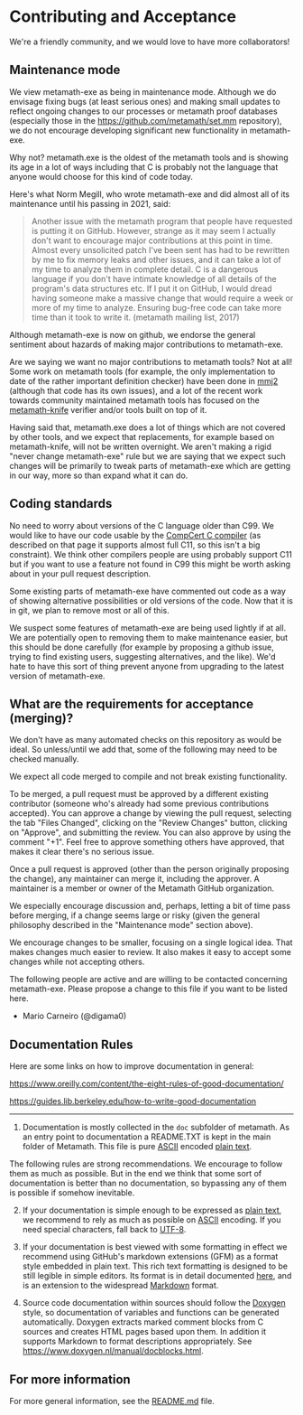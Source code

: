 # Contributing and Acceptance

We're a friendly community, and we would love to have more collaborators!

## Maintenance mode

We view metamath-exe as being in maintenance mode. Although we do envisage
fixing bugs (at least serious ones) and making small updates to reflect
ongoing changes to our processes or metamath proof databases (especially
those in the https://github.com/metamath/set.mm repository), we do not
encourage developing significant new functionality in metamath-exe.

Why not? metamath.exe is the oldest of the metamath tools and is showing its
age in a lot of ways including that C is probably not the language that
anyone would choose for this kind of code today.

Here's what Norm Megill, who wrote metamath-exe and did almost all of
its maintenance until his passing in 2021, said:

> Another issue with the metamath program that people have requested is
> putting it on GitHub. However, strange as it may seem I actually don't
> want to encourage major contributions at this point in time. Almost
> every unsolicited patch I've been sent has had to be rewritten by me
> to fix memory leaks and other issues, and it can take a lot of my time
> to analyze them in complete detail. C is a dangerous language if you
> don't have intimate knowledge of all details of the program's data
> structures etc. If I put it on GitHub, I would dread having someone
> make a massive change that would require a week or more of my time
> to analyze. Ensuring bug-free code can take more time than it took
> to write it. (metamath mailing list, 2017)

Although metamath-exe is now on github, we endorse the general sentiment
about hazards of making major contributions to metamath-exe.

Are we saying we want no major contributions to metamath tools? Not at
all! Some work on metamath tools (for example, the only
implementation to date of the rather important definition checker) have been
done in [mmj2](https://github.com/digama0/mmj2) (although that code
has its own issues), and a lot of the recent work towards community
maintained metamath tools has focused on the
[metamath-knife](https://github.com/david-a-wheeler/metamath-knife)
verifier and/or tools built on top of it.

Having said that, metamath.exe does a lot of things which are not covered
by other tools, and we expect that replacements, for example based on
metamath-knife, will not be written overnight. We aren't making a rigid
"never change metamath-exe" rule but we are saying that we expect such
changes will be primarily to tweak parts of metamath-exe which are getting
in our way, more so than expand what it can do.

## Coding standards

No need to worry about versions of the C language older than C99.
We would like to have our code usable by the
[CompCert C compiler](https://compcert.org/compcert-C.html) (as
described on that page it supports almost full C11, so this isn't
a big constraint). We think other compilers people are using probably
support C11 but if you want to use a feature not found in C99
this might be worth asking about in your pull request description.

Some existing parts of metamath-exe have commented out code as a way of
showing alternative possibilities or old versions of the code. Now that
it is in git, we plan to remove most or all of this.

We suspect some features of metamath-exe are being used lightly if at
all. We are potentially open to removing them to make maintenance
easier, but this should be done carefully (for example by proposing a
github issue, trying to find existing users, suggesting alternatives,
and the like). We'd hate to have this sort of thing prevent anyone
from upgrading to the latest version of metamath-exe.

## What are the requirements for acceptance (merging)?

We don't have as many automated checks on this repository as
would be ideal. So unless/until we add that, some of the following
may need to be checked manually.

We expect all code merged to compile and not break existing
functionality.

To be merged, a pull request must be approved by a different existing
contributor (someone who's already had some previous contributions accepted).
You can approve a change by viewing the pull request, selecting
the tab "Files Changed", clicking on the "Review Changes" button,
clicking on "Approve", and submitting the review.
You can also approve by using the comment "+1".
Feel free to approve something others have approved, that makes it clear
there's no serious issue.

Once a pull request is approved (other than the person
originally proposing the change), any maintainer can merge it,
including the approver.
A maintainer is a member or owner of the Metamath GitHub organization.

We especially encourage discussion and, perhaps, letting a bit of time
pass before merging, if a change seems large or risky (given the general
philosophy described in the "Maintenance mode" section above).

We encourage changes to be smaller, focusing on a single logical idea.
That makes changes much easier to review.
It also makes it easy to accept some changes while not accepting others.

The following people are active and are willing to be contacted
concerning metamath-exe. Please propose a change to this file if you want
to be listed here.

* Mario Carneiro (@digama0)

## Documentation Rules

Here are some links on how to improve documentation in general:

https://www.oreilly.com/content/the-eight-rules-of-good-documentation/

https://guides.lib.berkeley.edu/how-to-write-good-documentation

---

1. Documentation is mostly collected in the ``doc`` subfolder of metamath.  As
    an entry point to documentation a README.TXT is kept in the main folder of
    Metamath.  This file is pure [ASCII](https://en.wikipedia.org/wiki/ASCII)
    encoded [plain text](https://en.wikipedia.org/wiki/Plain_text).
    
The following rules are strong recommendations.  We encourage to follow them as
much as possible.  But in the end we think that some sort of documentation is
better than no documentation, so bypassing any of them is possible if somehow
inevitable.
    
2. If your documentation is simple enough to be expressed as
    [plain text](https://en.wikipedia.org/wiki/Plain_text), we recommend to
    rely as much as possible on [ASCII](https://en.wikipedia.org/wiki/ASCII)
    encoding.  If you need special characters, fall back to
    [UTF-8](https://en.wikipedia.org/wiki/UTF-8).

3. If your documentation is best viewed with some formatting in effect we
    recommend using GitHub's markdown extensions (GFM) as a format style
    embedded in plain text.  This rich text formatting is designed to be still
    legible in simple editors.  Its format is in detail documented
    [here](https://github.github.com/gfm), and is an extension to the
    widespread [Markdown](https://commonmark.org/help/) format.
    
4. Source code documentation within sources should follow the
    [Doxygen](https://www.doxygen.nl/index.html) style, so documentation of
    variables and functions can be generated automatically.  Doxygen extracts
    marked comment blocks from C sources and creates HTML pages based upon them.
    In addition it supports Markdown to format descriptions appropriately.  See
    https://www.doxygen.nl/manual/docblocks.html.

## For more information

For more general information, see the [README.md](README.md) file.
